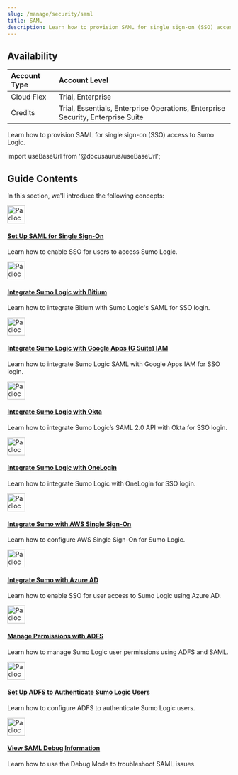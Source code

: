 ```yaml
---
slug: /manage/security/saml
title: SAML
description: Learn how to provision SAML for single sign-on (SSO) access to Sumo Logic.
---
```


## Availability

| Account Type | Account Level |
|:--------------|:---------------------------------------------------------------------------------|
| Cloud Flex   | Trial, Enterprise                                                               |
| Credits      | Trial, Essentials, Enterprise Operations, Enterprise Security, Enterprise Suite |

Learn how to provision SAML for single sign-on (SSO) access to Sumo
Logic.

import useBaseUrl from '@docusaurus/useBaseUrl';

## Guide Contents

In this section, we'll introduce the following concepts:

<div className="box-wrapper" >
<div className="box smallbox card">
  <div className="container">
  <a href={useBaseUrl('docs/manage/security/saml/set-up-saml')}><img src={useBaseUrl('img/icons/security/unlock.png')} alt="Padlock icon" width="40"/><h4>Set Up SAML for Single Sign-On</h4></a>
  <p>Learn how to enable SSO for users to access Sumo Logic.</p>
  </div>
</div>
<div className="box smallbox card">
  <div className="container">
  <a href={useBaseUrl('docs/manage/security/saml/integrate-with-bitium')}><img src={useBaseUrl('img/icons/security/unlock.png')} alt="Padlock icon" width="40"/><h4>Integrate Sumo Logic with Bitium</h4></a>
  <p>Learn how to integrate Bitium with Sumo Logic's SAML for SSO login.</p>
  </div>
</div>
<div className="box smallbox card">
  <div className="container">
  <a href={useBaseUrl('docs/manage/security/saml/integrate-google-iam-service')}><img src={useBaseUrl('img/icons/security/unlock.png')} alt="Padlock icon" width="40"/><h4>Integrate Sumo Logic with Google Apps (G Suite) IAM</h4></a>
  <p>Learn how to integrate Sumo Logic SAML with Google Apps IAM for SSO login.</p>
  </div>
</div>
<div className="box smallbox card">
  <div className="container">
  <a href={useBaseUrl('docs/manage/security/saml/integrate-sumo-logic-with-okta')}><img src={useBaseUrl('img/icons/security/unlock.png')} alt="Padlock icon" width="40"/><h4>Integrate Sumo Logic with Okta</h4></a>
  <p>Learn how to integrate Sumo Logic’s SAML 2.0 API with Okta for SSO login.</p>
  </div>
</div>
<div className="box smallbox card">
  <div className="container">
  <a href={useBaseUrl('docs/manage/security/saml/integrate-onelogin')}><img src={useBaseUrl('img/icons/security/unlock.png')} alt="Padlock icon" width="40"/><h4>Integrate Sumo Logic with OneLogin</h4></a>
  <p>Learn how to integrate Sumo Logic with OneLogin for SSO login.</p>
  </div>
</div>
<div className="box smallbox card">
  <div className="container">
  <a href={useBaseUrl('docs/manage/security/saml/integrate-aws-sso')}><img src={useBaseUrl('img/icons/security/unlock.png')} alt="Padlock icon" width="40"/><h4>Integrate Sumo with AWS Single Sign-On</h4></a>
  <p>Learn how to configure AWS Single Sign-On for Sumo Logic.</p>
  </div>
</div>
<div className="box smallbox card">
  <div className="container">
  <a href={useBaseUrl('docs/manage/security/saml/integrate-sumo-with-azure-ad')}><img src={useBaseUrl('img/icons/security/unlock.png')} alt="Padlock icon" width="40"/><h4>Integrate Sumo with Azure AD</h4></a>
  <p>Learn how to enable SSO for user access to Sumo Logic using Azure AD.</p>
  </div>
</div>
<div className="box smallbox card">
  <div className="container">
  <a href={useBaseUrl('docs/manage/security/saml/manage-permissions-with-adfs')}><img src={useBaseUrl('img/icons/security/unlock.png')} alt="Padlock icon" width="40"/><h4>Manage Permissions with ADFS</h4></a>
  <p>Learn how to manage Sumo Logic user permissions using ADFS and SAML.</p>
  </div>
</div>
<div className="box smallbox card">
  <div className="container">
  <a href={useBaseUrl('docs/manage/security/saml/set-up-adfs-authenticate-users')}><img src={useBaseUrl('img/icons/security/unlock.png')} alt="Padlock icon" width="40"/><h4>Set Up ADFS to Authenticate Sumo Logic Users</h4></a>
  <p>Learn how to configure ADFS to authenticate Sumo Logic users.</p>
  </div>
</div>
<div className="box smallbox card">
  <div className="container">
  <a href={useBaseUrl('docs/manage/security/saml/view-saml-debug-information')}><img src={useBaseUrl('img/icons/security/unlock.png')} alt="Padlock icon" width="40"/><h4>View SAML Debug Information</h4></a>
  <p>Learn how to use the Debug Mode to troubleshoot SAML issues.</p>
  </div>
</div>
</div>
